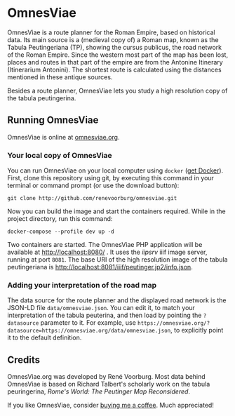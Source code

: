 # OmnesViae

OmnesViae is a route planner for the Roman Empire, based on historical data. Its main source is a (medieval copy of) a Roman map, known as the Tabula Peutingeriana (TP), showing the cursus publicus, the road network of the Roman Empire. Since the western most part of the map has been lost, places and routes in that part of the empire are from the Antonine Itinerary (Itinerarium Antonini).
The shortest route is calculated using the distances mentioned in these antique sources.

Besides a route planner, OmnesViae lets you study a high resolution copy of the tabula peutingerina.

## Running OmnesViae

OmnesViae is online at [omnesviae.org](https://omnesviae.org).

### Your local copy of OmnesViae

You can run OmnesViae on your local computer using `docker` ([get Docker](https://docs.docker.com/get-docker/)). First, clone this repository using git, by executing this command in your terminal or command prompt (or use the download button):

    git clone http://github.com/renevoorburg/omnesviae.git

Now you can build the image and start the containers required. While in the project directory, run this command:

	docker-compose --profile dev up -d

Two containers are started. The OmnesViae PHP application will be available at [http://localhost:8080/](http://localhost:8080/) . It uses the *iipsrv* iiif image server, running at port `8081`. The base URI of the high resolution image of the tabula peutingeriana is [http://localhost:8081/iiif/peutinger.jp2/info.json](http://localhost:8081/iiif/peutinger.jp2/info.json).

### Adding your interpretation of the road map

The data source for the route planner and the displayed road network is the JSON-LD file `data/omnesviae.json`. You can edit it, to match your interpretation of the tabula peuterina, and then load by pointing the `?datasource` parameter to it. For example, use `https://omnesviae.org/?datasource=https://omnesviae.org/data/omnesviae.json`, to explicitly point it to the default definition.

## Credits

OmnesViae.org was developed by René Voorburg. Most data behind OmnesViae is based on Richard Talbert's scholarly work on the tabula peuringerina, *Rome's World: The Peutinger Map Reconsidered*. 

If you like OmnesViae, consider [buying me a coffee](https://buymeacoffee.com/omnesviae). Much appreciated!

